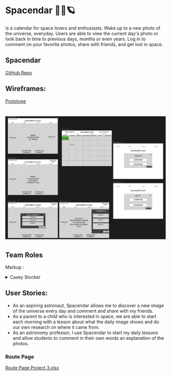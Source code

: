 # Spacendar 👾🔭🪐
is a calendar for space lovers and enthusiasts. Wake up to a new photo of the universe, everyday. Users are able to view the current day's photo or look back in time to previous days, months or even years. Log in to comment on your favorite photos, share with friends, and get lost in space.

## Spacendar
[GitHub Repo](https://github.com/case02/spacendar
)
## Wireframes: 
[Prototype](https://www.figma.com/proto/eVNUQhWYYLBGpXavMGYfq6/SPACENDAR?node-id=1%3A44&scaling=min-zoom&page-id=0%3A1&starting-point-node-id=1%3A2)
# ![](frontend/src/assets/images/WireFrame.png)

## Team Roles
Markup : <details>
           <summary>Casey Stocker</summary>
           <p>GitHub Manager</p>
         </details>

## User Stories:
- As an aspiring astronaut, Spacendar allows me to discover a new image of the universe every day and comment and share with my friends.
- As a parent to a child who is interested in space, we are able to start each morning with a lesson about what the daily image shows and do our own research on where it came from.
- As an astronomy professor, I use Spacendar to start my daily lessons and allow students to comment in their own words an explanation of the photos.

### Route Page
[Route Page Project 3.xlsx](https://github.com/case02/spacendar/files/10263256/Route.Page.Project.3.xlsx)


